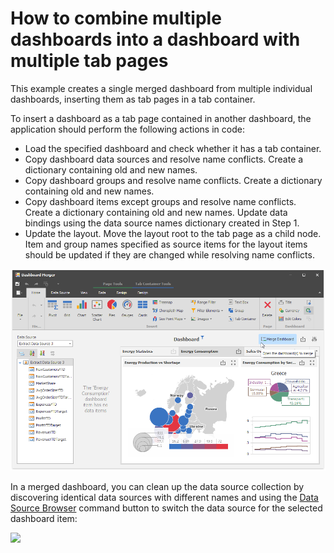 # How to combine multiple dashboards into a dashboard with multiple tab pages

This example creates a single merged dashboard from multiple individual dashboards, inserting them as tab pages in a tab container.

To insert a dashboard as a tab page contained in another dashboard, the application should perform the following actions in code:
* Load the specified dashboard and check whether it has a tab container. 
* Copy dashboard data sources and resolve name conflicts. Create a dictionary containing old and new names.
* Copy dashboard groups and resolve name conflicts. Create a dictionary containing old and new names.
* Copy dashboard items except groups and resolve name conflicts. Create a dictionary containing old and new names. Update data bindings using the data source names dictionary created in Step 1.
* Update the layout. Move the layout root to the tab page as a child node. Item and group names specified as source items for the layout items should be updated if they are changed while resolving name conflicts.


![](https://github.com/DevExpress-Examples/winforms-dashboard-designer-merge-dashboards-to-tabs/blob/18.2.3%2B/images/Screenshot.png)

In a merged dashboard, you can clean up the data source collection by discovering identical data sources with different names and using the [Data Source Browser](http://newdoc.devexpress.devx/Dashboard/15611/building-the-designer-and-viewer-applications/winforms-designer/ui-elements/data-source-browser) command button to switch the data source for the selected dashboard item:

![](~/images/DataSourceBrowser.png)

